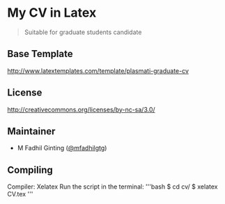 # My CV in Latex

> Suitable for graduate students candidate

## Base Template
http://www.latextemplates.com/template/plasmati-graduate-cv

## License
http://creativecommons.org/licenses/by-nc-sa/3.0/

## Maintainer

- M Fadhil Ginting ([@mfadhilgtg](https://github.com/mfadhilgtg))

## Compiling
Compiler: Xelatex
Run the script in the terminal:
'''bash
$ cd cv/
$ xelatex CV.tex
'''

